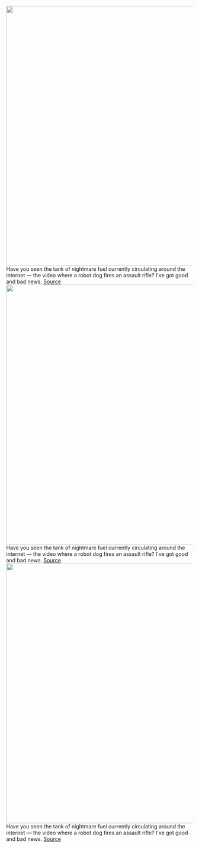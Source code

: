 <img src='https://cdn.vox-cdn.com/thumbor/Xpb4DTNFdslonE6qd8t-dpAUfUk=/0x0:1614x1279/1200x0/filters:focal(0x0:1614x1279):no_upscale()/cdn.vox-cdn.com/uploads/chorus_asset/file/23890206/gun_drone_1.jpg' width='700px' /><br/>
Have you seen the tank of nightmare fuel currently circulating around the internet — the video where a robot dog fires an assault rifle? I've got good and bad news.
<a href='https://www.theverge.com/2022/7/21/23272237/robot-dog-gun-skynet-russia-alexander-atamanov'> Source <a/><img src='https://cdn.vox-cdn.com/thumbor/Xpb4DTNFdslonE6qd8t-dpAUfUk=/0x0:1614x1279/1200x0/filters:focal(0x0:1614x1279):no_upscale()/cdn.vox-cdn.com/uploads/chorus_asset/file/23890206/gun_drone_1.jpg' width='700px' /><br/>
Have you seen the tank of nightmare fuel currently circulating around the internet — the video where a robot dog fires an assault rifle? I've got good and bad news.
<a href='https://www.theverge.com/2022/7/21/23272237/robot-dog-gun-skynet-russia-alexander-atamanov'> Source <a/><img src='https://cdn.vox-cdn.com/thumbor/Xpb4DTNFdslonE6qd8t-dpAUfUk=/0x0:1614x1279/1200x0/filters:focal(0x0:1614x1279):no_upscale()/cdn.vox-cdn.com/uploads/chorus_asset/file/23890206/gun_drone_1.jpg' width='700px' /><br/>
Have you seen the tank of nightmare fuel currently circulating around the internet — the video where a robot dog fires an assault rifle? I've got good and bad news.
<a href='https://www.theverge.com/2022/7/21/23272237/robot-dog-gun-skynet-russia-alexander-atamanov'> Source <a/>